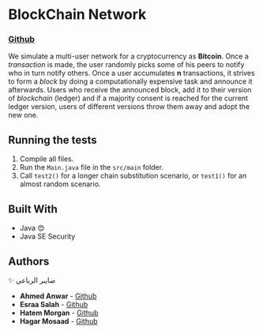 # BlockChain Network
### [Github](https://github.com/Ahmed-anwar/blockchain-network)

We simulate a multi-user network for a cryptocurrency as **Bitcoin**. Once a *transaction* is made, the user randomly picks some of his peers to notify who in turn notify others. Once a user accumulates **n** transactions, it strives to form a *block* by doing a computationally expensive task and announce it afterwards. Users who receive the announced block, add it to their version of *blockchain* (ledger) and if a majority consent is reached for the current ledger version, users of different versions throw them away and adopt the new one.

## Running the tests
1. Compile all files.
2. Run the `Main.java` file in the `src/main` folder.
3. Call `test2()` for a longer chain substitution scenario, or `test1()` for an almost random scenario.


## Built With

* Java :heart_eyes:
* Java SE Security

## Authors
 :sparkles: صايبر الرباعي
* **Ahmed Anwar**	- [Github](https://github.com/Ahmed-anwar)
* **Esraa Salah**	- [Github](https://github.com/EsraaaSalah)
* **Hatem Morgan**	- [Github](https://github.com/HatemMorgan)
* **Hagar Mosaad**	- [Github](https://github.com/hagary)

